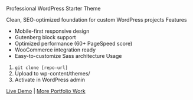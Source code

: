 


Professional WordPress Starter Theme

Clean, SEO-optimized foundation for custom WordPress projects
 Features
- Mobile-first responsive design
- Gutenberg block support
- Optimized performance (60+ PageSpeed score)
- WooCommerce integration ready
- Easy-to-customize Sass architecture
Usage
1. `git clone [repo-url]`
2. Upload to wp-content/themes/
3. Activate in WordPress admin

[Live Demo](https://your-demo-site.com) | [More Portfolio Work](https://upwork.com/your-profile)
